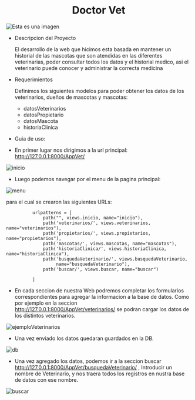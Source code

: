 <h1 align="center"> Doctor Vet </h1>



![Esta es una imagen](https://i2.wp.com/zoovetesmipasion.com/wp-content/uploads/2017/10/veterinario-.jpg?fit=712%2C350)



* Descripcion del Proyecto
  
  El desarrollo de la web que hicimos esta basada en mantener un historial de las mascotas que son atendidas en las diferentes veterinarias, poder consultar todos los  datos y el historial medico, asi el veterinario puede conocer y administrar la correcta medicina



* Requerimientos

  Definimos los siguientes modelos para poder obtener los datos de los veterinarios, dueños de mascotas y mascotas:
  - datosVeterinarios
  - datosPropietario
  - datosMascota
  - historiaClinica

* Guia de uso:

- En primer lugar nos dirigimos a la url principal: http://127.0.0.1:8000/AppVet/ 
 
![inicio](https://user-images.githubusercontent.com/97696225/188517023-082653c5-dc47-4d41-b646-3275a4a2d425.PNG)


- Luego podemos navegar por el menu de la pagina principal:


![menu](https://user-images.githubusercontent.com/97696225/188517262-28c36340-6d47-4182-8e49-ffc4f4960434.png)

para el cual se crearon las siguientes URLs:

              urlpatterns = [
                  path("", views.inicio, name="inicio"),
                  path('veterinarios/', views.veterinarios, name="veterinarios"),
                  path('propietarios/', views.propietarios, name="propietarios"),
                  path('mascotas/', views.mascotas, name="mascotas"),
                  path('historiaClinica/', views.historiaClinica, name="historiaClinica"),
                  path('busquedaVeterinario/', views.busquedaVeterinario,
                       name="busquedaVeterinario"),
                  path('buscar/', views.buscar, name="buscar")

              ]

- En cada seccion de nuestra Web podremos completar los formularios correspondientes para agregar la informacion a la base de datos. Como por ejemplo en la seccion  
http://127.0.0.1:8000/AppVet/veterinarios/ se podran cargar los datos de los distintos veterinarios.


![ejemploVeterinarios](https://user-images.githubusercontent.com/97696225/188517569-af2d5dfc-9a42-489c-a8fe-0c44dc129531.png)

- Una vez enviado los datos quedaran guardados en la DB.


![db](https://user-images.githubusercontent.com/97696225/188517668-fda3cb1e-8c1a-4ba7-8a09-a653b5f7b8a7.png)



- Una vez agregado los datos, podemos ir a la seccion buscar http://127.0.0.1:8000/AppVet/busquedaVeterinario/ , Introducir un nombre de Veterinario, y nos traera todos los registros en nustra base de datos con ese nombre.


![buscar](https://user-images.githubusercontent.com/97696225/188517809-c69453b3-b98a-4141-a579-fcfb629abbce.PNG)







